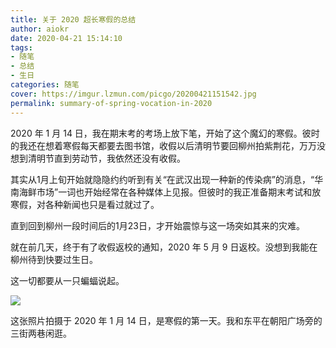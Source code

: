 ```yaml
---
title: 关于 2020 超长寒假的总结
author: aiokr
date: 2020-04-21 15:14:10
tags: 
- 随笔
- 总结
- 生日
categories: 随笔
cover: https://imgur.lzmun.com/picgo/20200421151542.jpg
permalink: summary-of-spring-vocation-in-2020
---
```


2020 年 1 月 14 日，我在期末考的考场上放下笔，开始了这个魔幻的寒假。彼时的我还在想着寒假每天都要去图书馆，收假以后清明节要回柳州拍紫荆花，万万没想到清明节直到劳动节，我依然还没有收假。

其实从1月上旬开始就隐隐约约听到有关“在武汉出现一种新的传染病”的消息，“华南海鲜市场”一词也开始经常在各种媒体上见报。但彼时的我正准备期末考试和放寒假，对各种新闻也只是看过就过了。

直到回到柳州一段时间后的1月23日，才开始震惊与这一场突如其来的灾难。

就在前几天，终于有了收假返校的通知，2020 年 5 月 9 日返校。没想到我能在柳州待到快要过生日。

这一切都要从一只蝙蝠说起。

<img src="https://imgur.lzmun.com/picgo/20200309083707.jpg_/fw/1280"/>

这张照片拍摄于 2020 年 1 月 14 日，是寒假的第一天。我和东平在朝阳广场旁的三街两巷闲逛。